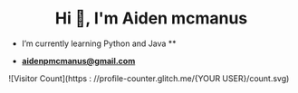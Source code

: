 <h1 align="center">Hi 👋, I'm Aiden mcmanus</h1>


-  I’m currently learning Python and Java **

-  **aidenpmcmanus@gmail.com**


![Visitor Count](https : //profile-counter.glitch.me/{YOUR USER}/count.svg)

